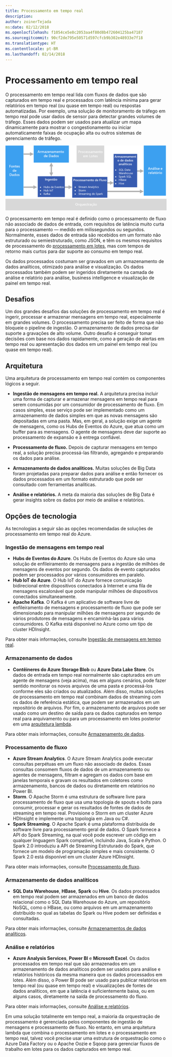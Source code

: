 ```yaml
---
title: Processamento em tempo real
description: 
author: zoinerTejada
ms:date: 02/12/2018
ms.openlocfilehash: f1054ce5e8c2053aa4f80d8b472604125ba47187
ms.sourcegitcommit: 90cf2de795e50571d597cfcb9b302e48933e7f18
ms.translationtype: HT
ms.contentlocale: pt-BR
ms.lasthandoff: 02/14/2018
---
```

# <a name="real-time-processing"></a>Processamento em tempo real

O processamento em tempo real lida com fluxos de dados que são capturados em tempo real e processados com latência mínima para gerar relatórios em tempo real (ou quase em tempo real) ou respostas automatizadas. Por exemplo, uma solução de monitoramento de tráfego em tempo real pode usar dados de sensor para detectar grandes volumes de tráfego. Esses dados podem ser usados para atualizar um mapa dinamicamente para mostrar o congestionamento ou iniciar automaticamente faixas de ocupação alta ou outros sistemas de gerenciamento de tráfego.

![](./images/real-time-pipeline.png)

O processamento em tempo real é definido como o processamento de fluxo não associado de dados de entrada, com requisitos de latência muito curta para o processamento &mdash; medido em milissegundos ou segundos. Normalmente, esses dados de entrada são recebidos em um formato não estruturado ou semiestruturado, como JSON, e têm os mesmos requisitos de processamento do [processamento em lotes](./batch-processing.md), mas com tempos de retorno mais curtos para dar suporte ao consumo em tempo real.

Os dados processados costumam ser gravados em um armazenamento de dados analíticos, otimizado para análise e visualização. Os dados processados também podem ser ingeridos diretamente na camada de análise e relatório para análise, business intelligence e visualização de painel em tempo real.

## <a name="challenges"></a>Desafios

Um dos grandes desafios das soluções de processamento em tempo real é ingerir, processar e armazenar mensagens em tempo real, especialmente em grandes volumes. O processamento precisa ser feito de forma que não bloqueie o pipeline de ingestão. O armazenamento de dados precisa dar suporte a gravações de alto volume. Outro desafio é conseguir tomar decisões com base nos dados rapidamente, como a geração de alertas em tempo real ou apresentação dos dados em um painel em tempo real (ou quase em tempo real).

## <a name="architecture"></a>Arquitetura

Uma arquitetura de processamento em tempo real contém os componentes lógicos a seguir.

- **Ingestão de mensagens em tempo real.** A arquitetura precisa incluir uma forma de capturar e armazenar mensagens em tempo real para serem consumidas por um consumidor de processamento de fluxo. Em casos simples, esse serviço pode ser implementado como um armazenamento de dados simples em que as novas mensagens são depositadas em uma pasta. Mas, em geral, a solução exige um agente de mensagens, como os Hubs de Eventos do Azure, que atua como um buffer para as mensagens. O agente de mensagens deve dar suporte ao processamento de expansão e à entrega confiável.

- **Processamento de fluxo.** Depois de capturar mensagens em tempo real, a solução precisa processá-las filtrando, agregando e preparando os dados para análise.

- **Armazenamento de dados analíticos.** Muitas soluções de Big Data foram projetadas para preparar dados para análise e então fornecer os dados processados em um formato estruturado que pode ser consultado com ferramentas analíticas. 

- **Análise e relatórios.** A meta da maioria das soluções de Big Data é gerar insights sobre os dados por meio de análise e relatórios. 

## <a name="technology-choices"></a>Opções de tecnologia

As tecnologias a seguir são as opções recomendadas de soluções de processamento em tempo real do Azure.

### <a name="real-time-message-ingestion"></a>Ingestão de mensagens em tempo real

- **Hubs de Eventos do Azure**. Os Hubs de Eventos do Azure são uma solução de enfileiramento de mensagens para a ingestão de milhões de mensagens de eventos por segundo. Os dados de evento capturados podem ser processados por vários consumidores em paralelo.
- **Hub IoT do Azure**. O Hub IoT do Azure fornece comunicação bidirecional entre dispositivos conectados à Internet e uma fila de mensagens escalonável que pode manipular milhões de dispositivos conectados simultaneamente.
- **Apache Kafka**. O Kafka é um aplicativo de software livre de enfileiramento de mensagens e processamento de fluxo que pode ser dimensionado para manipular milhões de mensagens por segundo de vários produtores de mensagens e encaminhá-las para vários consumidores. O Kafka está disponível no Azure como um tipo de cluster HDInsight.

Para obter mais informações, consulte [Ingestão de mensagens em tempo real](../technology-choices/real-time-ingestion.md).

### <a name="data-storage"></a>Armazenamento de dados

- **Contêineres do Azure Storage Blob** ou **Azure Data Lake Store**. Os dados de entrada em tempo real normalmente são capturados em um agente de mensagens (veja acima), mas em alguns cenários, pode fazer sentido monitorar os novos arquivos de uma pasta e processá-los conforme eles são criados ou atualizados. Além disso, muitas soluções de processamento em tempo real combinam dados de streaming com os dados de referência estática, que podem ser armazenados em um repositório de arquivos. Por fim, o armazenamento de arquivos pode ser usado como um destino de saída para os dados capturados em tempo real para arquivamento ou para um processamento em lotes posterior em uma [arquitetura lambda](../concepts/big-data.md#lambda-architecture).

Para obter mais informações, consulte [Armazenamento de dados](../technology-choices/data-storage.md).

### <a name="stream-processing"></a>Processamento de fluxo

- **Azure Stream Analytics**. O Azure Stream Analytics pode executar consultas perpétuas em um fluxo não associado de dados. Essas consultas consomem fluxos de dados de um armazenamento ou agentes de mensagens, filtram e agregam os dados com base em janelas temporais e gravam os resultados em coletores como armazenamento, bancos de dados ou diretamente em relatórios no Power BI.
- **Storm**. O Apache Storm é uma estrutura de software livre para processamento de fluxo que usa uma topologia de spouts e bolts para consumir, processar e gerar os resultados de fontes de dados de streaming em tempo real. Provisione o Storm em um cluster Azure HDInsight e implemente uma topologia em Java ou C#.
- **Spark Streaming**. O Apache Spark é uma plataforma distribuída de software livre para processamento geral de dados. O Spark fornece a API do Spark Streaming, na qual você pode escrever um código em qualquer linguagem Spark compatível, incluindo Java, Scala e Python. O Spark 2.0 introduziu a API de Streaming Estruturado do Spark, que fornece um modelo de programação simples e mais consistente. O Spark 2.0 está disponível em um cluster Azure HDInsight.

Para obter mais informações, consulte [Processamento de fluxo](../technology-choices/stream-processing.md).

### <a name="analytical-data-store"></a>Armazenamento de dados analíticos

- **SQL Data Warehouse**, **HBase**, **Spark** ou **Hive**. Os dados processados em tempo real podem ser armazenados em um banco de dados relacional como o SQL Data Warehouse do Azure, um repositório NoSQL, como o HBase, ou como arquivos em um armazenamento distribuído no qual as tabelas do Spark ou Hive podem ser definidas e consultadas.

Para obter mais informações, consulte [Armazenamentos de dados analíticos](../technology-choices/analytical-data-stores.md).

### <a name="analytics-and-reporting"></a>Análise e relatórios

- **Azure Analysis Services**, **Power BI** e **Microsoft Excel**. Os dados processados em tempo real que são armazenados em um armazenamento de dados analíticos podem ser usados para análise e relatórios históricos da mesma maneira que os dados processados em lotes. Além disso, o Power BI pode ser usado para publicar relatórios em tempo real (ou quase em tempo real) e visualizações de fontes de dados analíticos, em que a latência é suficientemente baixa, ou em alguns casos, diretamente na saída de processamento do fluxo.

Para obter mais informações, consulte [Análise e relatórios](../technology-choices/analysis-visualizations-reporting.md).

Em uma solução totalmente em tempo real, a maioria da orquestração de processamento é gerenciada pelos componentes de ingestão de mensagens e processamento de fluxo. No entanto, em uma arquitetura lambda que combina o processamento em lotes e o processamento em tempo real, talvez você precise usar uma estrutura de orquestração como o Azure Data Factory ou o Apache Oozie e Sqoop para gerenciar fluxos de trabalho em lotes para os dados capturados em tempo real.

